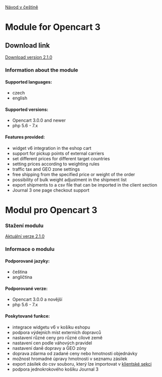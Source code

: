 [Návod v češtině](#modul-pro-opencart-3)

# Module for Opencart 3

## Download link

[Download version 2.1.0](https://github.com/Zasilkovna/opencart3/releases/download/v2.1.0/opencart3-modul-2.1.0.ocmod.zip)

### Information about the module

#### Supported languages:
- czech
- english

#### Supported versions:
- Opencart 3.0.0 and newer
- php 5.6 - 7.x
 
#### Features provided:
- widget v6 integration in the eshop cart
- support for pickup points of external carriers 
- set different prices for different target countries
- setting prices according to weighting rules
- traffic tax and GEO zone settings
- free shipping from the specified price or weight of the order
- possibility of bulk weight adjustment in the shipment list
- export shipments to a csv file that can be imported in the client section
- Journal 3 one page checkout support

# Modul pro Opencart 3

### Stažení modulu

[Aktuální verze 2.1.0](https://github.com/Zasilkovna/opencart3/releases/download/v2.1.0/opencart3-modul-2.1.0.ocmod.zip)

### Informace o modulu

#### Podporované jazyky:

- čeština
- angličtina

#### Podporované verze:

- Opencart 3.0.0 a novější
- php 5.6 - 7.x

#### Poskytované funkce:

- integrace widgetu v6 v košíku eshopu
- podpora výdejních míst externích dopravců
- nastavení různé ceny pro různé cílové země
- nastavení cen podle váhových pravidel
- nastavení daně dopravy a GEO zóny
- doprava zdarma od zadané ceny nebo hmotnosti objednávky
- možnost hromadné úpravy hmotnosti v seznamu zásilek
- export zásilek do csv souboru, který lze importovat v [klientské sekci](https://client.packeta.com/)
- podpora jednokrokového košíku Journal 3
